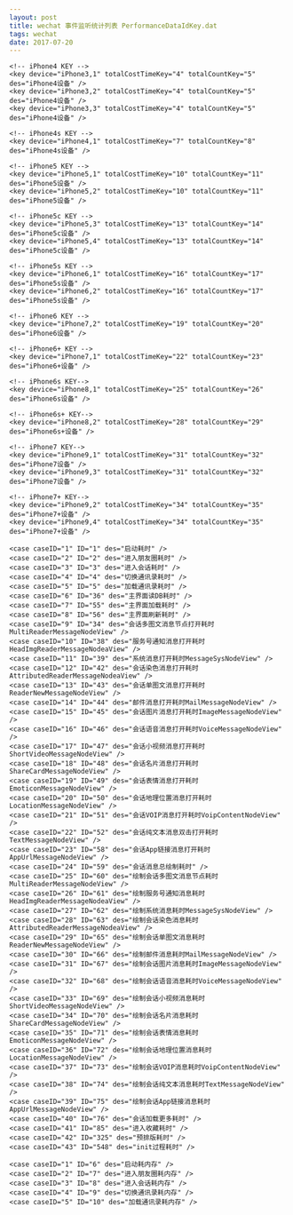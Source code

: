 ```yaml
---
layout: post
title: wechat 事件监听统计列表 PerformanceDataIdKey.dat
tags: wechat
date: 2017-07-20
---
```


<!--
 描述：此配置用于idkey上报耗时和耗内存数据的idkey映射，主要通过MMPerformanceDataReportMgr采集耗时和耗内存数据，然后根据配置区分设备上报到idkey服务器
 
 注意：该配置如果有修改每次版本发布时需要重新上线一份配置，上线事项可以联系sidwu
 
 字段说明：
 KeysConfig：默认所有要采集耗时和耗内存的上报id必须分设备，按照该节中的配置申请key
 
 key：通过“终端质量监控系统”申请的key信息
 device：设备标示符，如果是all则表示所有设备，具体设备使用具体设备的identify
 totalCostTimeKey：对于耗时数据对应计算总耗时的key，对于耗内存数据对应计算总耗内存的key，该key通过“终端质量监控系统”申请获得
 totalCountKey：功能路径执行的次数，该key通过“终端质量监控系统”申请获得
 des：该key描述信息
 
 CostTimeIDsConfig：耗时数据配置节
 CostMemoryIDsConfig：耗内存数据配置节
 
 case：功能路径，如启动、进入朋友圈等
 caseID：功能路径id，一个功能路径对应一个唯一的id，在PerformanceDef.h文件的eCaseID枚举处定义
 ID：通过“终端质量监控系统”申请的id
 des：case的描述信息
 
 PS：如果你看不懂以上说明，找sdiwu吧，他会手把手教你的
 -->
<KeysConfig>
    <!-- 总体耗时 KEY -->
    <key device="all" totalCostTimeKey="1" totalCountKey="2" des="总体耗时" />
    
    <!-- iPhone4 KEY -->
    <key device="iPhone3,1" totalCostTimeKey="4" totalCountKey="5" des="iPhone4设备" />
    <key device="iPhone3,2" totalCostTimeKey="4" totalCountKey="5" des="iPhone4设备" />
    <key device="iPhone3,3" totalCostTimeKey="4" totalCountKey="5" des="iPhone4设备" />
    
    <!-- iPhone4s KEY -->
    <key device="iPhone4,1" totalCostTimeKey="7" totalCountKey="8" des="iPhone4s设备" />
    
    <!-- iPhone5 KEY -->
    <key device="iPhone5,1" totalCostTimeKey="10" totalCountKey="11" des="iPhone5设备" />
    <key device="iPhone5,2" totalCostTimeKey="10" totalCountKey="11" des="iPhone5设备" />
    
    <!-- iPhone5c KEY -->
    <key device="iPhone5,3" totalCostTimeKey="13" totalCountKey="14" des="iPhone5c设备" />
    <key device="iPhone5,4" totalCostTimeKey="13" totalCountKey="14" des="iPhone5c设备" />
    
    <!-- iPhone5s KEY -->
    <key device="iPhone6,1" totalCostTimeKey="16" totalCountKey="17" des="iPhone5s设备" />
    <key device="iPhone6,2" totalCostTimeKey="16" totalCountKey="17" des="iPhone5s设备" />
    
    <!-- iPhone6 KEY -->
    <key device="iPhone7,2" totalCostTimeKey="19" totalCountKey="20" des="iPhone6设备" />
    
    <!-- iPhone6+ KEY -->
    <key device="iPhone7,1" totalCostTimeKey="22" totalCountKey="23" des="iPhone6+设备" />

    <!-- iPhone6s KEY-->
    <key device="iPhone8,1" totalCostTimeKey="25" totalCountKey="26" des="iPhone6s设备" />

    <!-- iPhone6s+ KEY-->
    <key device="iPhone8,2" totalCostTimeKey="28" totalCountKey="29" des="iPhone6s+设备" />

    <!-- iPhone7 KEY-->
    <key device="iPhone9,1" totalCostTimeKey="31" totalCountKey="32" des="iPhone7设备" />
    <key device="iPhone9,3" totalCostTimeKey="31" totalCountKey="32" des="iPhone7设备" />

    <!-- iPhone7+ KEY-->
    <key device="iPhone9,2" totalCostTimeKey="34" totalCountKey="35" des="iPhone7+设备" />
    <key device="iPhone9,4" totalCostTimeKey="34" totalCountKey="35" des="iPhone7+设备" />

</KeysConfig>

<CostTimeIDsConfig>
    
    <case caseID="1" ID="1" des="启动耗时" />
    <case caseID="2" ID="2" des="进入朋友圈耗时" />
    <case caseID="3" ID="3" des="进入会话耗时" />
    <case caseID="4" ID="4" des="切换通讯录耗时" />
    <case caseID="5" ID="5" des="加载通讯录耗时" />
    <case caseID="6" ID="36" des="主界面读DB耗时" />
    <case caseID="7" ID="55" des="主界面加载耗时" />
    <case caseID="8" ID="56" des="主界面刷新耗时" />
    <case caseID="9" ID="34" des="会话多图文消息节点打开耗时MultiReaderMessageNodeView" />
    <case caseID="10" ID="38" des="服务号通知消息打开耗时HeadImgReaderMessageNodeaView" />
    <case caseID="11" ID="39" des="系统消息打开耗时MessageSysNodeView" />
    <case caseID="12" ID="42" des="会话染色消息打开耗时AttributedReaderMessageNodeaView" />
    <case caseID="13" ID="43" des="会话单图文消息打开耗时ReaderNewMessageNodeView" />
    <case caseID="14" ID="44" des="邮件消息打开耗时MailMessageNodeView" />
    <case caseID="15" ID="45" des="会话图片消息打开耗时ImageMessageNodeView" />
    <case caseID="16" ID="46" des="会话语音消息打开耗时VoiceMessageNodeView" />
    <case caseID="17" ID="47" des="会话小视频消息打开耗时ShortVideoMessageNodeView" />
    <case caseID="18" ID="48" des="会话名片消息打开耗时ShareCardMessageNodeView" />
    <case caseID="19" ID="49" des="会话表情消息打开耗时EmoticonMessageNodeView" />
    <case caseID="20" ID="50" des="会话地理位置消息打开耗时LocationMessageNodeView" />
    <case caseID="21" ID="51" des="会话VOIP消息打开耗时VoipContentNodeView" />
    <case caseID="22" ID="52" des="会话纯文本消息双击打开耗时TextMessageNodeView" />
    <case caseID="23" ID="58" des="会话App链接消息打开耗时AppUrlMessageNodeView" />
    <case caseID="24" ID="59" des="会话消息总绘制耗时" />
    <case caseID="25" ID="60" des="绘制会话多图文消息节点耗时MultiReaderMessageNodeView" />
    <case caseID="26" ID="61" des="绘制服务号通知消息耗时HeadImgReaderMessageNodeaView" />
    <case caseID="27" ID="62" des="绘制系统消息耗时MessageSysNodeView" />
    <case caseID="28" ID="63" des="绘制会话染色消息耗时AttributedReaderMessageNodeaView" />
    <case caseID="29" ID="65" des="绘制会话单图文消息耗时ReaderNewMessageNodeView" />
    <case caseID="30" ID="66" des="绘制邮件消息耗时MailMessageNodeView" />
    <case caseID="31" ID="67" des="绘制会话图片消息耗时ImageMessageNodeView" />
    <case caseID="32" ID="68" des="绘制会话语音消息耗时VoiceMessageNodeView" />
    <case caseID="33" ID="69" des="绘制会话小视频消息耗时ShortVideoMessageNodeView" />
    <case caseID="34" ID="70" des="绘制会话名片消息耗时ShareCardMessageNodeView" />
    <case caseID="35" ID="71" des="绘制会话表情消息耗时EmoticonMessageNodeView" />
    <case caseID="36" ID="72" des="绘制会话地理位置消息耗时LocationMessageNodeView" />
    <case caseID="37" ID="73" des="绘制会话VOIP消息耗时VoipContentNodeView" />
    <case caseID="38" ID="74" des="绘制会话纯文本消息耗时TextMessageNodeView" />
    <case caseID="39" ID="75" des="绘制会话App链接消息耗时AppUrlMessageNodeView" />
    <case caseID="40" ID="76" des="会话加载更多耗时" />
    <case caseID="41" ID="85" des="进入收藏耗时" />
    <case caseID="42" ID="325" des="预排版耗时" />
	<case caseID="43" ID="548" des="init过程耗时" />
</CostTimeIDsConfig>

<CostMemoryIDsConfig>
    
    <case caseID="1" ID="6" des="启动耗内存" />
    <case caseID="2" ID="7" des="进入朋友圈耗内存" />
    <case caseID="3" ID="8" des="进入会话耗内存" />
    <case caseID="4" ID="9" des="切换通讯录耗内存" />
    <case caseID="5" ID="10" des="加载通讯录耗内存" />
    
</CostMemoryIDsConfig>
